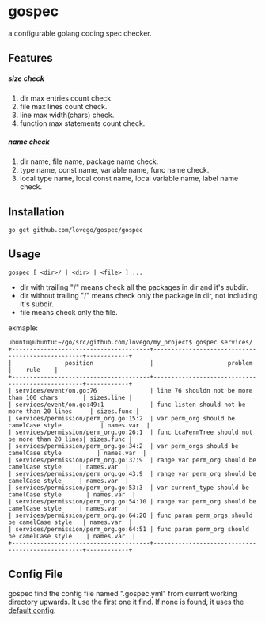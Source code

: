 # gospec
a configurable golang coding spec checker.

## Features
##### size check
1. dir max entries count check.
2. file max lines count check.
3. line max width(chars) check.
4. function max statements count check.
##### name check
1. dir name, file name, package name check.
2. type name, const name, variable name, func name check.
3. local type name, local const name, local variable name, label name check.

## Installation
    go get github.com/lovego/gospec/gospec

## Usage
    gospec [ <dir>/ | <dir> | <file> ] ...
- dir with trailing "/" means check all the packages in dir and it&apos;s subdir.
- dir without trailing "/" means check only the package in dir, not including it&apos;s subdir.
- file means check only the file.

exmaple:
```
ubuntu@ubuntu:~/go/src/github.com/lovego/my_project$ gospec services/
+---------------------------------------+--------------------------------------------------+------------+
|               position                |                     problem                      |    rule    |
+---------------------------------------+--------------------------------------------------+------------+
| services/event/on.go:76               | line 76 shouldn not be more than 100 chars       | sizes.line |
| services/event/on.go:49:1             | func listen should not be more than 20 lines     | sizes.func |
| services/permission/perm_org.go:15:2  | var perm_org should be camelCase style           | names.var  |
| services/permission/perm_org.go:26:1  | func LcaPermTree should not be more than 20 lines| sizes.func |
| services/permission/perm_org.go:34:2  | var perm_orgs should be camelCase style          | names.var  |
| services/permission/perm_org.go:37:9  | range var perm_org should be camelCase style     | names.var  |
| services/permission/perm_org.go:43:9  | range var perm_org should be camelCase style     | names.var  |
| services/permission/perm_org.go:53:3  | var current_type should be camelCase style       | names.var  |
| services/permission/perm_org.go:54:10 | range var perm_org should be camelCase style     | names.var  |
| services/permission/perm_org.go:64:20 | func param perm_orgs should be camelCase style   | names.var  |
| services/permission/perm_org.go:64:51 | func param perm_org should be camelCase style    | names.var  |
+---------------------------------------+--------------------------------------------------+------------+
```

## Config File
gospec find the config file named ".gospec.yml" from current working directory upwards.
It use the first one it find. If none is found, it uses the <a href=".gospec.yml">default config</a>.

